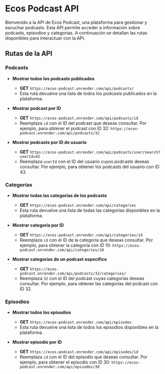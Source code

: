 # Ecos Podcast API

Bienvenido a la API de Ecos Podcast, una plataforma para gestionar y escuchar podcasts. Esta API permite acceder a información sobre podcasts, episodios y categorías. A continuación se detallan las rutas disponibles para interactuar con la API.

## Rutas de la API

### Podcasts

- **Mostrar todos los podcasts publicados**
  - **GET** `https://ecos-podcast.onrender.com/api/podcasts/`
  - Esta ruta devuelve una lista de todos los podcasts publicados en la plataforma.

- **Mostrar podcast por ID**
  - **GET** `https://ecos-podcast.onrender.com/api/podcasts/id`
  - Reemplaza `id` con el ID del podcast que deseas consultar. Por ejemplo, para obtener el podcast con ID 32: `https://ecos-podcast.onrender.com/api/podcasts/32`

- **Mostrar podcasts por ID de usuario**
  - **GET** `https://ecos-podcast.onrender.com/api/podcasts/user/search?userId=43`
  - Reemplaza `userId` con el ID del usuario cuyos podcasts deseas consultar. Por ejemplo, para obtener los podcasts del usuario con ID 43.

### Categorías

- **Mostrar todas las categorías de los podcasts**
  - **GET** `https://ecos-podcast.onrender.com/api/categories`
  - Esta ruta devuelve una lista de todas las categorías disponibles en la plataforma.

- **Mostrar categoría por ID**
  - **GET** `https://ecos-podcast.onrender.com/api/categories/id`
  - Reemplaza `id` con el ID de la categoría que deseas consultar. Por ejemplo, para obtener la categoría con ID 10: `https://ecos-podcast.onrender.com/api/categories/10`

- **Mostrar categorías de un podcast específico**
  - **GET** `https://ecos-podcast.onrender.com/api/podcasts/32/categories/`
  - Reemplaza `32` con el ID del podcast cuyas categorías deseas consultar. Por ejemplo, para obtener las categorías del podcast con ID 32.

### Episodios

- **Mostrar todos los episodios**
  - **GET** `https://ecos-podcast.onrender.com/api/episodes`
  - Esta ruta devuelve una lista de todos los episodios disponibles en la plataforma.

- **Mostrar episodio por ID**
  - **GET** `https://ecos-podcast.onrender.com/api/episodes/id`
  - Reemplaza `id` con el ID del episodio que deseas consultar. Por ejemplo, para obtener el episodio con ID 30: `https://ecos-podcast.onrender.com/api/episodes/30`
